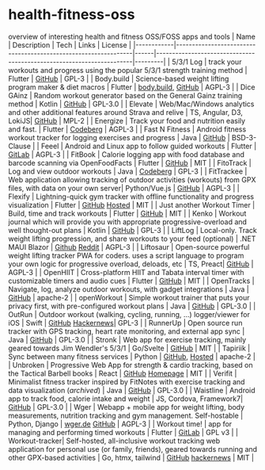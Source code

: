 # health-fitness-oss
overview of interesting health and fitness OSS/FOSS apps and tools
| Name       | Description                                                    | Tech | Links                                                                 | License |
|------------|----------------------------------------------------------------|------|----------------------------------------------------------------------|---------|
| 5/3/1 Log | track your workouts and progress using the popular 5/3/1 strength training method | Flutter | [GitHub](https://github.com/Willames-Jr/fivetone_log) | GPL-3 |
| Body.build | Science-based weight lifting program maker & diet macros       | Flutter | [body.build](https://body.build), [GitHub](https://github.com/Dieterbe/body.build) | AGPL-3 |
| Dice GAinz | Random workout generator based on the General Gainz training method | Kotlin | [GitHub](https://github.com/ramzan/dicegainz) | GPL-3.0 |
| Elevate    | Web/Mac/Windows analytics and other additional features around Strava and relive | TS, Angular, D3, LokiJS| [GitHub](https://github.com/thomaschampagne/elevate)                  |      MPL-2   |
| Energize   | Track your food and nutrition easily and fast.               | Flutter | [Codeberg](https://codeberg.org/epinez/Energize)                     |      AGPL-3   |
| Fast N Fitness | Android fitness workout tracker for logging exercises and progress | Java | [GitHub](https://github.com/brodeurlv/fastnfitness) | BSD-3-Clause |
| Feeel      | Android and Linux app to follow guided workouts       | Flutter | [GitLab](https://gitlab.com/enjoyingfoss/feeel)                       |      AGPL-3   |
| FitBook | Calorie logging app with food database and barcode scanning via OpenFoodFacts | Flutter | [GitHub](https://github.com/brandonp2412/FitBook) | MIT |
| FitoTrack  | Log and view outdoor workouts                                 | Java | [Codeberg](https://codeberg.org/jannis/FitoTrack)                    |     GPL-3    |
| FitTrackee | Web application allowing tracking of outdoor activities (workouts) from GPX files, with data on your own server| Python/Vue.js | [GitHub](https://github.com/SamR1/FitTrackee)      |       AGPL-3  |
| Flexify | Lightning-quick gym tracker with offline functionality and progress visualization | Flutter | [GitHub](https://github.com/brandonp2412/Flexify) [Hosted](https://brandonp2412.github.io/Flexify/) | MIT |
| Just another Workout Timer | Build, time and track workouts | Flutter | [GitHub](https://github.com/blockbasti/just_another_workout_timer) | MIT |
| Kenko | Workout journal which will provide you with appropriate progressive-overload and well thought-out plans | Kotlin | [GitHub](https://github.com/Iamlooker/Kenko) | GPL-3 |
| LiftLog    | Local-only. Track weight lifting progression, and share workouts to your feed (optional) | .NET MAUI Blazor | [Github](https://github.com/LiamMorrow/LiftLog) [Reddit](https://www.reddit.com/r/opensource/comments/17vp9pp/liftlog_an_easy_to_use_open_source_gym_tracking/) | AGPL-3    |
| Liftosaur | Open-source powerful weight lifting tracker PWA for coders. uses a script language to program your own logic for progressive overload, deloads, etc | TS, Preact| [GitHub](https://github.com/astashov/liftosaur)                      |    AGPL-3     |
| OpenHIIT | Cross-platform HIIT and Tabata interval timer with customizable timers and audio cues | Flutter | [GitHub](https://github.com/a-mabe/OpenHIIT) | MIT |
| OpenTracks | Navigate, log, analyze outdoor workouts, with gadget integrations | Java | [GitHub](https://github.com/OpenTracksApp/OpenTracks) | apache-2 |
| openWorkout | Simple workout trainer that puts your privacy first, with pre-configured workout plans | Java | [GitHub](https://github.com/oliexdev/openWorkout) | GPL-3.0 |
| OutRun | Outdoor workout (walking, cycling, running, ...) logger/viewer for iOS | Swift | [GitHub](https://github.com/timfraedrich/OutRun) [Hackernews](https://news.ycombinator.com/item?id=41983415)| GPL-3 |
| RunnerUp | Open source run tracker with GPS tracking, heart rate monitoring, and external app sync | Java | [GitHub](https://github.com/jonasoreland/runnerup) | GPL-3.0 |
| Stronk | Web app for exercise tracking, mainly geared towards Jim Wendler's 5/3/1 | Go/Svelte | [GitHub](https://github.com/bcspragu/stronk) | MIT |
| Tapiriik   | Sync between many fitness services                            | Python | [GitHub](https://github.com/cpfair/tapiriik), [Hosted](https://tapiriik.com/)                          |   apache-2      |
| Unbroken | Progressive Web App for strength & cardio tracking, based on the Tactical Barbell books | React | [GitHub](https://github.com/Bruno-366/Unbroken) [Homepage](https://unbroken-app.com/) | MIT |
| Verifit | Minimalist fitness tracker inspired by FitNotes with exercise tracking and data visualization (*archived*) | Java | [GitHub](https://github.com/MakisChristou/verifit) | GPL-3.0 |
| Waistline  | Android app to track food, calorie intake and weight       | JS, Cordova, Framework7| [GitHub](https://github.com/davidhealey/waistline)                    | GPL-3.0 |
| Wger       | Webapp + mobile app for weight lifting, body measurements, nutrition tracking and gym management. Self-hostable | Python, Django | [wger.de](https://wger.de)    [GitHub](https://github.com/wger-project)                                          | AGPL-3    |
| Workout time! | app for managing and performing timed workouts | Flutter | [GitLab](https://gitlab.com/ideotec/workouttime) | GPL v3 |
| Workout-tracker| Self-hosted, all-inclusive workout tracking web application for personal use (or family, friends), geared towards running and other GPX-based activities | Go, htmx, tailwind | [GitHub](https://github.com/jovandeginste/workout-tracker)    [hackernews](https://news.ycombinator.com/item?id=39549194) | MIT |
